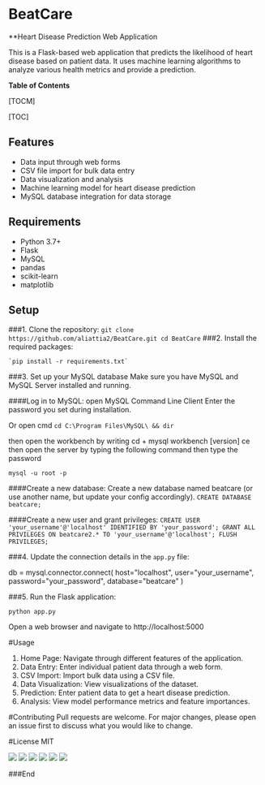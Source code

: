 # BeatCare
**Heart Disease Prediction Web Application

This is a Flask-based web application that predicts the likelihood of heart disease based on patient data. It uses machine learning algorithms to analyze various health metrics and provide a prediction.

**Table of Contents**

[TOCM]

[TOC]

## Features

- Data input through web forms
- CSV file import for bulk data entry
- Data visualization and analysis
- Machine learning model for heart disease prediction
- MySQL database integration for data storage

## Requirements

- Python 3.7+
- Flask
- MySQL
- pandas
- scikit-learn
- matplotlib

## Setup

###1. Clone the repository:
`git clone https://github.com/aliattia2/BeatCare.git cd BeatCare`
###2. Install the required packages:

	`pip install -r requirements.txt`

###3. Set up your MySQL database
Make sure you have MySQL and MySQL Server  installed and running.


####Log in to MySQL:
open MySQL Command Line Client
Enter the password you set during installation.

Or
open cmd
`cd C:\Program Files\MySQL\ && dir`

then open the workbench by writing cd + mysql workbench [version] ce
then open the server by typing the following command then type the password

`mysql -u root -p`

####Create a new database:
Create a new database named beatcare (or use another name, but update your config accordingly).
`CREATE DATABASE beatcare;`

####Create a new user and grant privileges:
`CREATE USER 'your_username'@'localhost' IDENTIFIED BY 'your_password';
GRANT ALL PRIVILEGES ON beatcare2.* TO 'your_username'@'localhost';
FLUSH PRIVILEGES;`

###4. Update the connection details in the `app.py` file:

db = mysql.connector.connect(
    host="localhost",
    user="your_username",
    password="your_password",
    database="beatcare"
)


###5. Run the Flask application:

`python app.py`


Open a web browser and navigate to http://localhost:5000

#Usage

1. Home Page: Navigate through different features of the application.
2. Data Entry: Enter individual patient data through a web form.
3. CSV Import: Import bulk data using a CSV file.
4. Data Visualization: View visualizations of the dataset.
5. Prediction: Enter patient data to get a heart disease prediction.
6. Analysis: View model performance metrics and feature importances.

#Contributing
Pull requests are welcome. For major changes, please open an issue first to discuss what you would like to change.

#License
MIT


![](https://img.shields.io/github/stars/pandao/editor.md.svg) ![](https://img.shields.io/github/forks/pandao/editor.md.svg) ![](https://img.shields.io/github/tag/pandao/editor.md.svg) ![](https://img.shields.io/github/release/pandao/editor.md.svg) ![](https://img.shields.io/github/issues/pandao/editor.md.svg) ![](https://img.shields.io/bower/v/editor.md.svg)



###End